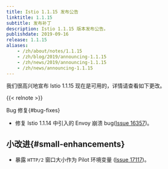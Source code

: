 ```yaml
---
title: Istio 1.1.15 发布公告
linktitle: 1.1.15
subtitle: 发布补丁
description: Istio 1.1.15 版本发布公告。
publishdate: 2019-09-16
release: 1.1.15
aliases:
    - /zh/about/notes/1.1.15
    - /zh/blog/2019/announcing-1.1.15
    - /zh/news/2019/announcing-1.1.15
    - /zh/news/announcing-1.1.15
---
```


我们很高兴地宣布 Istio 1.1.15 现在是可用的，详情请查看如下更改。

{{< relnote >}}

Bug 修复{#bug-fixes}

- 修复 Istio 1.1.14 中引入的 Envoy 崩溃 bug([Issue 16357](https://github.com/istio/istio/issues/16357))。

## 小改进{#small-enhancements}

- 暴露 `HTTP/2` 窗口大小作为 Pilot 环境变量 ([Issue 17117](https://github.com/istio/istio/issues/17117))。
